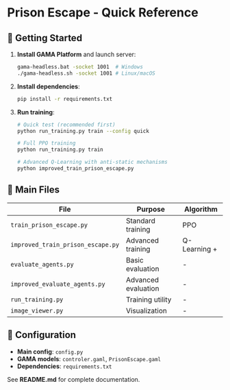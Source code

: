 # Prison Escape - Quick Reference

## 🚀 Getting Started

1. **Install GAMA Platform** and launch server:
   ```bash
   gama-headless.bat -socket 1001  # Windows
   ./gama-headless.sh -socket 1001 # Linux/macOS
   ```

2. **Install dependencies**:
   ```bash
   pip install -r requirements.txt
   ```

3. **Run training**:
   ```bash
   # Quick test (recommended first)
   python run_training.py train --config quick
   
   # Full PPO training
   python run_training.py train
   
   # Advanced Q-Learning with anti-static mechanisms
   python improved_train_prison_escape.py
   ```

## 📁 Main Files

| File | Purpose | Algorithm |
|------|---------|-----------|
| `train_prison_escape.py` | Standard training | PPO |
| `improved_train_prison_escape.py` | Advanced training | Q-Learning + |
| `evaluate_agents.py` | Basic evaluation | - |
| `improved_evaluate_agents.py` | Advanced evaluation | - |
| `run_training.py` | Training utility | - |
| `image_viewer.py` | Visualization | - |

## 🔧 Configuration

- **Main config**: `config.py`
- **GAMA models**: `controler.gaml`, `PrisonEscape.gaml`
- **Dependencies**: `requirements.txt`

See **README.md** for complete documentation.